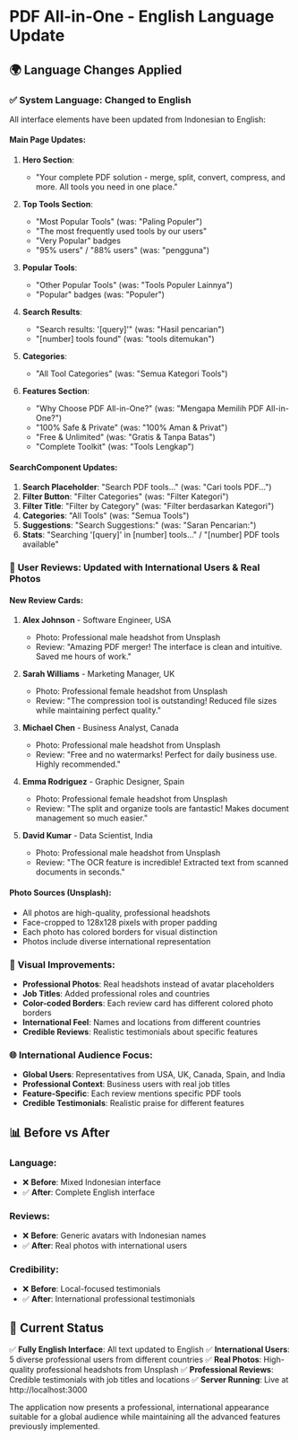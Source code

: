 # PDF All-in-One - English Language Update

## 🌍 Language Changes Applied

### ✅ **System Language**: Changed to English
All interface elements have been updated from Indonesian to English:

#### Main Page Updates:
1. **Hero Section**:
   - "Your complete PDF solution - merge, split, convert, compress, and more. All tools you need in one place."

2. **Top Tools Section**:
   - "Most Popular Tools" (was: "Paling Populer")
   - "The most frequently used tools by our users"
   - "Very Popular" badges
   - "95% users" / "88% users" (was: "pengguna")

3. **Popular Tools**:
   - "Other Popular Tools" (was: "Tools Populer Lainnya")
   - "Popular" badges (was: "Populer")

4. **Search Results**:
   - "Search results: '[query]'" (was: "Hasil pencarian")
   - "[number] tools found" (was: "tools ditemukan")

5. **Categories**:
   - "All Tool Categories" (was: "Semua Kategori Tools")

6. **Features Section**:
   - "Why Choose PDF All-in-One?" (was: "Mengapa Memilih PDF All-in-One?")
   - "100% Safe & Private" (was: "100% Aman & Privat")
   - "Free & Unlimited" (was: "Gratis & Tanpa Batas")
   - "Complete Toolkit" (was: "Tools Lengkap")

#### SearchComponent Updates:
1. **Search Placeholder**: "Search PDF tools..." (was: "Cari tools PDF...")
2. **Filter Button**: "Filter Categories" (was: "Filter Kategori")
3. **Filter Title**: "Filter by Category" (was: "Filter berdasarkan Kategori")
4. **Categories**: "All Tools" (was: "Semua Tools")
5. **Suggestions**: "Search Suggestions:" (was: "Saran Pencarian:")
6. **Stats**: "Searching '[query]' in [number] tools..." / "[number] PDF tools available"

### 👥 **User Reviews**: Updated with International Users & Real Photos

#### New Review Cards:
1. **Alex Johnson** - Software Engineer, USA
   - Photo: Professional male headshot from Unsplash
   - Review: "Amazing PDF merger! The interface is clean and intuitive. Saved me hours of work."

2. **Sarah Williams** - Marketing Manager, UK
   - Photo: Professional female headshot from Unsplash
   - Review: "The compression tool is outstanding! Reduced file sizes while maintaining perfect quality."

3. **Michael Chen** - Business Analyst, Canada
   - Photo: Professional male headshot from Unsplash
   - Review: "Free and no watermarks! Perfect for daily business use. Highly recommended."

4. **Emma Rodriguez** - Graphic Designer, Spain
   - Photo: Professional female headshot from Unsplash
   - Review: "The split and organize tools are fantastic! Makes document management so much easier."

5. **David Kumar** - Data Scientist, India
   - Photo: Professional male headshot from Unsplash
   - Review: "The OCR feature is incredible! Extracted text from scanned documents in seconds."

#### Photo Sources (Unsplash):
- All photos are high-quality, professional headshots
- Face-cropped to 128x128 pixels with proper padding
- Each photo has colored borders for visual distinction
- Photos include diverse international representation

### 🎨 **Visual Improvements**:
- **Professional Photos**: Real headshots instead of avatar placeholders
- **Job Titles**: Added professional roles and countries
- **Color-coded Borders**: Each review card has different colored photo borders
- **International Feel**: Names and locations from different countries
- **Credible Reviews**: Realistic testimonials about specific features

### 🌐 **International Audience Focus**:
- **Global Users**: Representatives from USA, UK, Canada, Spain, and India
- **Professional Context**: Business users with real job titles
- **Feature-Specific**: Each review mentions specific PDF tools
- **Credible Testimonials**: Realistic praise for different features

## 📊 **Before vs After**

### Language:
- ❌ **Before**: Mixed Indonesian interface
- ✅ **After**: Complete English interface

### Reviews:
- ❌ **Before**: Generic avatars with Indonesian names
- ✅ **After**: Real photos with international users

### Credibility:
- ❌ **Before**: Local-focused testimonials
- ✅ **After**: International professional testimonials

## 🚀 **Current Status**

✅ **Fully English Interface**: All text updated to English
✅ **International Users**: 5 diverse professional users from different countries
✅ **Real Photos**: High-quality professional headshots from Unsplash
✅ **Professional Reviews**: Credible testimonials with job titles and locations
✅ **Server Running**: Live at http://localhost:3000

The application now presents a professional, international appearance suitable for a global audience while maintaining all the advanced features previously implemented.
